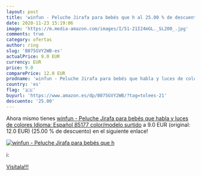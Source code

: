 ```yaml
---
layout: post
title: 'winfun - Peluche Jirafa para bebés que h al 25.00 % de descuento'
date: 2020-11-23 15:19:06
image: 'https://m.media-amazon.com/images/I/51-21I24mGL._SL200_.jpg'
comments: true
category: ofertas
author: ring
slug: 'B075GVY2WB-es'
actualPrice: 9.0 EUR
currency: EUR
price: 9.0
comparePrice: 12.0 EUR
prodname: 'winfun - Peluche Jirafa para bebés que habla y luces de colores  Idioma: Español  85177    color/modelo surtido'
country: 'es'
flag: '🇪🇸'
buyurl: 'https://www.amazon.es/dp/B075GVY2WB/?tag=tolees-21'
descuento: '25.00'
---
```


Ahora mismo tienes [winfun - Peluche Jirafa para bebés que habla y luces de colores  Idioma: Español  85177    color/modelo surtido](https://www.amazon.es/dp/B075GVY2WB/?tag=tolees-21) a 9.0 EUR (original: 12.0 EUR) (25.00 %  de descuento) en el siguiente enlace!

[![winfun - Peluche Jirafa para bebés que h](https://m.media-amazon.com/images/I/51-21I24mGL._SL200_.jpg)](https://www.amazon.es/dp/B075GVY2WB/?tag=tolees-21)

ℹ️:


[Visítala!!!](https://www.amazon.es/dp/B075GVY2WB/?tag=tolees-21)
